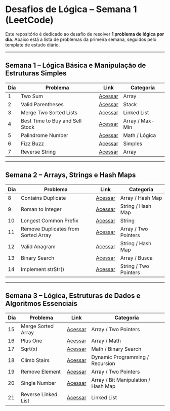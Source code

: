 # Desafios de Lógica – Semana 1 (LeetCode)

Este repositório é dedicado ao desafio de resolver **1 problema de lógica por dia**. Abaixo está a lista de problemas da primeira semana, seguidos pelo template de estudo diário.

---

## Semana 1 – Lógica Básica e Manipulação de Estruturas Simples

| Dia | Problema | Link | Categoria |
|-----|----------|------|-----------|
| 1 | Two Sum | [Acessar](https://leetcode.com/problems/two-sum/) | Array |
| 2 | Valid Parentheses | [Acessar](https://leetcode.com/problems/valid-parentheses/) | Stack |
| 3 | Merge Two Sorted Lists | [Acessar](https://leetcode.com/problems/merge-two-sorted-lists/) | Linked List |
| 4 | Best Time to Buy and Sell Stock | [Acessar](https://leetcode.com/problems/best-time-to-buy-and-sell-stock/) | Array / Max-Min |
| 5 | Palindrome Number | [Acessar](https://leetcode.com/problems/palindrome-number/) | Math / Lógica |
| 6 | Fizz Buzz | [Acessar](https://leetcode.com/problems/fizz-buzz/) | Simples |
| 7 | Reverse String | [Acessar](https://leetcode.com/problems/reverse-string/) | Array |

---

## Semana 2 – Arrays, Strings e Hash Maps

| Dia | Problema | Link | Categoria |
|-----|----------|------|-----------|
| 8 | Contains Duplicate | [Acessar](https://leetcode.com/problems/contains-duplicate/) | Array / Hash Map |
| 9 | Roman to Integer | [Acessar](https://leetcode.com/problems/roman-to-integer/) | String / Hash Map |
| 10 | Longest Common Prefix | [Acessar](https://leetcode.com/problems/longest-common-prefix/) | String |
| 11 | Remove Duplicates from Sorted Array | [Acessar](https://leetcode.com/problems/remove-duplicates-from-sorted-array/) | Array / Two Pointers |
| 12 | Valid Anagram | [Acessar](https://leetcode.com/problems/valid-anagram/) | String / Hash Map |
| 13 | Binary Search | [Acessar](https://leetcode.com/problems/binary-search/) | Array / Busca |
| 14 | Implement strStr() | [Acessar](https://leetcode.com/problems/implement-strstr/) | String / Two Pointers |


---

## Semana 3 – Lógica, Estruturas de Dados e Algoritmos Essenciais

| Dia | Problema | Link | Categoria |
|-----|----------|------|-----------|
| 15 | Merge Sorted Array | [Acessar](https://leetcode.com/problems/merge-sorted-array/) | Array / Two Pointers |
| 16 | Plus One | [Acessar](https://leetcode.com/problems/plus-one/) | Array / Math |
| 17 | Sqrt(x) | [Acessar](https://leetcode.com/problems/sqrtx/) | Math / Binary Search |
| 18 | Climb Stairs | [Acessar](https://leetcode.com/problems/climbing-stairs) | Dynamic Programming / Recursion |
| 19 | Remove Element | [Acessar](https://leetcode.com/problems/remove-element/) | Array / Two Pointers |
| 20 | Single Number | [Acessar](https://leetcode.com/problems/single-number/) | Array / Bit Manipulation / Hash Map |
| 21 | Reverse Linked List | [Acessar](https://leetcode.com/problems/reverse-linked-list/) | Linked List |